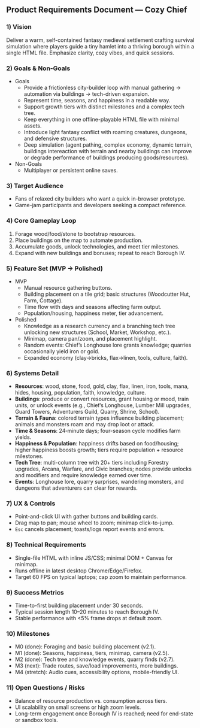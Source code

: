 ## Product Requirements Document — Cozy Chief

### 1) Vision
Deliver a warm, self-contained fantasy medieval settlement crafting survival simulation where players guide a tiny hamlet into a thriving borough within a single HTML file. Emphasize clarity, cozy vibes, and quick sessions.

### 2) Goals & Non-Goals
- Goals
  - Provide a frictionless city-builder loop with manual gathering → automation via buildings → tech-driven expansion.
  - Represent time, seasons, and happiness in a readable way.
  - Support growth tiers with distinct milestones and a complex tech tree.
  - Keep everything in one offline-playable HTML file with minimal assets.
  - Introduce light fantasy conflict with roaming creatures, dungeons, and defensive structures.
  - Deep simulation (agent pathing, complex economy, dynamic terrain, buildings intereaction with terrain and nearby buildings can improve or degrade performance of buildings producing goods/resources).
- Non-Goals
  - Multiplayer or persistent online saves.

### 3) Target Audience
- Fans of relaxed city builders who want a quick in-browser prototype.
- Game-jam participants and developers seeking a compact reference.

### 4) Core Gameplay Loop
1. Forage wood/food/stone to bootstrap resources.
2. Place buildings on the map to automate production.
3. Accumulate goods, unlock technologies, and meet tier milestones.
4. Expand with new buildings and bonuses; repeat to reach Borough IV.

### 5) Feature Set (MVP → Polished)
- MVP
  - Manual resource gathering buttons.
  - Building placement on a tile grid; basic structures (Woodcutter Hut, Farm, Cottage).
  - Time flow with days and seasons affecting farm output.
  - Population/housing, happiness meter, tier advancement.
- Polished
  - Knowledge as a research currency and a branching tech tree unlocking new structures (School, Market, Workshop, etc.).
  - Minimap, camera pan/zoom, and placement highlight.
  - Random events: Chief’s Longhouse lore grants knowledge; quarries occasionally yield iron or gold.
  - Expanded economy (clay→bricks, flax→linen, tools, culture, faith).

### 6) Systems Detail
- **Resources**: wood, stone, food, gold, clay, flax, linen, iron, tools, mana, hides, housing, population, faith, knowledge, culture.
- **Buildings**: produce or convert resources, grant housing or mood, train units, or unlock events (e.g., Chief’s Longhouse, Lumber Mill upgrades, Guard Towers, Adventurers Guild, Quarry, Shrine, School).
- **Terrain & Fauna**: colored terrain types influence building placement; animals and monsters roam and may drop loot or attack.
- **Time & Seasons**: 24‑minute days; four-season cycle modifies farm yields.
- **Happiness & Population**: happiness drifts based on food/housing; higher happiness boosts growth; tiers require population + resource milestones.
- **Tech Tree**: multi-column tree with 20+ tiers including Forestry upgrades, Arcana, Warfare, and Civic branches; nodes provide unlocks and modifiers and require knowledge earned over time.
- **Events**: Longhouse lore, quarry surprises, wandering monsters, and dungeons that adventurers can clear for rewards.

### 7) UX & Controls
- Point-and-click UI with gather buttons and building cards.
- Drag map to pan; mouse wheel to zoom; minimap click-to-jump.
- `Esc` cancels placement; toasts/logs report events and errors.

### 8) Technical Requirements
- Single-file HTML with inline JS/CSS; minimal DOM + Canvas for minimap.
- Runs offline in latest desktop Chrome/Edge/Firefox.
- Target 60 FPS on typical laptops; cap zoom to maintain performance.

### 9) Success Metrics
- Time-to-first building placement under 30 seconds.
- Typical session length 10–20 minutes to reach Borough IV.
- Stable performance with <5% frame drops at default zoom.

### 10) Milestones
- M0 (done): Foraging and basic building placement (v2.1).
- M1 (done): Seasons, happiness, tiers, minimap, camera (v2.5).
- M2 (done): Tech tree and knowledge events, quarry finds (v2.7).
- M3 (next): Trade routes, save/load improvements, more buildings.
- M4 (stretch): Audio cues, accessibility options, mobile-friendly UI.

### 11) Open Questions / Risks
- Balance of resource production vs. consumption across tiers.
- UI scalability on small screens or high zoom levels.
- Long-term engagement once Borough IV is reached; need for end-state or sandbox tools.
